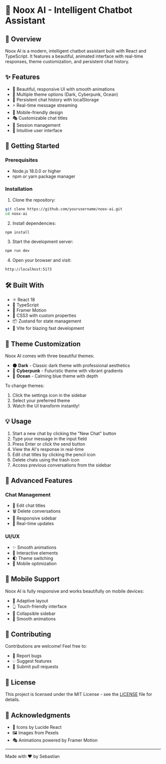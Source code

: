 # 🧠 Noox AI - Intelligent Chatbot Assistant

## 🌟 Overview

Noox AI is a modern, intelligent chatbot assistant built with React and TypeScript. It features a beautiful, animated interface with real-time responses, theme customization, and persistent chat history.

## ✨ Features

- 🎨 Beautiful, responsive UI with smooth animations
- 🌈 Multiple theme options (Dark, Cyberpunk, Ocean)
- 💾 Persistent chat history with localStorage
- ⚡ Real-time message streaming
- 📱 Mobile-friendly design
- 🎭 Customizable chat titles
- 🔄 Session management
- 🎯 Intuitive user interface

## 🚀 Getting Started

### Prerequisites

- Node.js 18.0.0 or higher
- npm or yarn package manager

### Installation

1. Clone the repository:
```bash
git clone https://github.com/yourusername/noox-ai.git
cd noox-ai
```

2. Install dependencies:
```bash
npm install
```

3. Start the development server:
```bash
npm run dev
```

4. Open your browser and visit:
```
http://localhost:5173
```

## 🛠️ Built With

- ⚛️ React 18
- 📘 TypeScript
- 🎨 Framer Motion
- 💅 CSS3 with custom properties
- 📦 Zustand for state management
- 🎯 Vite for blazing fast development

## 🎨 Theme Customization

Noox AI comes with three beautiful themes:

- 🌑 **Dark** - Classic dark theme with professional aesthetics
- 🌌 **Cyberpunk** - Futuristic theme with vibrant gradients
- 🌊 **Ocean** - Calming blue theme with depth

To change themes:
1. Click the settings icon in the sidebar
2. Select your preferred theme
3. Watch the UI transform instantly!

## 💡 Usage

1. Start a new chat by clicking the "New Chat" button
2. Type your message in the input field
3. Press Enter or click the send button
4. View the AI's response in real-time
5. Edit chat titles by clicking the pencil icon
6. Delete chats using the trash icon
7. Access previous conversations from the sidebar

## 🔧 Advanced Features

### Chat Management
- 📝 Edit chat titles
- 🗑️ Delete conversations
- 📱 Responsive sidebar
- 🔄 Real-time updates

### UI/UX
- ✨ Smooth animations
- 💫 Interactive elements
- 🌓 Theme switching
- 📱 Mobile optimization

## 📱 Mobile Support

Noox AI is fully responsive and works beautifully on mobile devices:
- 📱 Adaptive layout
- 👆 Touch-friendly interface
- 🍔 Collapsible sidebar
- 💨 Smooth animations

## 🤝 Contributing

Contributions are welcome! Feel free to:
- 🐛 Report bugs
- 💡 Suggest features
- 🔧 Submit pull requests

## 📄 License

This project is licensed under the MIT License - see the [LICENSE](LICENSE) file for details.

## 🙏 Acknowledgments

- 🎨 Icons by Lucide React
- 🖼️ Images from Pexels
- 🎭 Animations powered by Framer Motion

---

Made with ❤️ by Sebastian